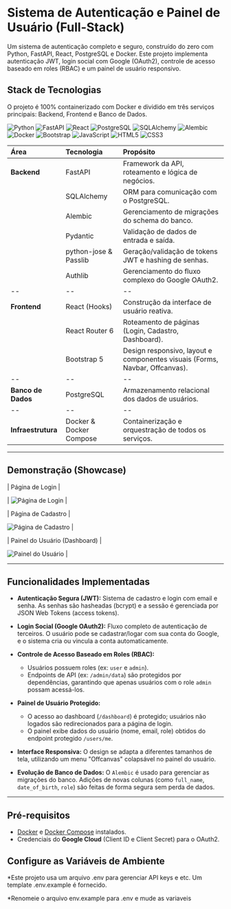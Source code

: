 # Sistema de Autenticação e Painel de Usuário (Full-Stack)

Um sistema de autenticação completo e seguro, construído do zero com Python, FastAPI, React, PostgreSQL e Docker. Este projeto implementa autenticação JWT, login social com Google (OAuth2), controle de acesso baseado em roles (RBAC) e um painel de usuário responsivo.

## Stack de Tecnologias

O projeto é 100% containerizado com Docker e dividido em três serviços principais: Backend, Frontend e Banco de Dados.

<div>
  <img src="https://img.shields.io/badge/Python-3776AB?style=for-the-badge&logo=python&logoColor=white" alt="Python" />
  <img src="https://img.shields.io/badge/FastAPI-009688?style=for-the-badge&logo=fastapi&logoColor=white" alt="FastAPI" />
  <img src="https://img.shields.io/badge/React-20232A?style=for-the-badge&logo=react&logoColor=61DAFB" alt="React" />
  <img src="https://img.shields.io/badge/PostgreSQL-4169E1?style=for-the-badge&logo=postgresql&logoColor=white" alt="PostgreSQL" />
  <img src="https://img.shields.io/badge/SQLAlchemy-4E4E4E?style=for-the-badge&logo=sqlalchemy&logoColor=white" alt="SQLAlchemy" />
  <img src="https://img.shields.io/badge/Alembic-9C4B3D?style=for-the-badge&logo=alembic&logoColor=white" alt="Alembic" />
  <img src="https://img.shields.io/badge/Docker-2496ED?style=for-the-badge&logo=docker&logoColor=white" alt="Docker" />
  <img src="https://img.shields.io/badge/Bootstrap-563D7C?style=for-the-badge&logo=bootstrap&logoColor=white" alt="Bootstrap" />
  <img src="https://img.shields.io/badge/JavaScript-F7DF1E?style=for-the-badge&logo=javascript&logoColor=black" alt="JavaScript" />
  <img src="https://img.shields.io/badge/HTML5-E34F26?style=for-the-badge&logo=html5&logoColor=white" alt="HTML5" />
  <img src="https://img.shields.io/badge/CSS3-1572B6?style=for-the-badge&logo=css3&logoColor=white" alt="CSS3" />
</div>

| Área | Tecnologia | Propósito |
| :--- | :--- | :--- |
| **Backend** | FastAPI | Framework da API, roteamento e lógica de negócios. |
| | SQLAlchemy | ORM para comunicação com o PostgreSQL. |
| | Alembic | Gerenciamento de migrações do schema do banco. |
| | Pydantic | Validação de dados de entrada e saída. |
| | python-jose & Passlib | Geração/validação de tokens JWT e hashing de senhas. |
| | Authlib | Gerenciamento do fluxo complexo do Google OAuth2. |
| -- | -- | -- |
| **Frontend** | React (Hooks) | Construção da interface de usuário reativa. |
| | React Router 6 | Roteamento de páginas (Login, Cadastro, Dashboard). |
| | Bootstrap 5 | Design responsivo, layout e componentes visuais (Forms, Navbar, Offcanvas). |
| -- | -- | -- |
| **Banco de Dados** | PostgreSQL | Armazenamento relacional dos dados de usuários. |
| -- | -- | -- |
| **Infraestrutura** | Docker & Docker Compose | Containerização e orquestração de todos os serviços. |


---

## Demonstração (Showcase)

| Página de Login |

| ![Página de Login](https://github.com/user-attachments/assets/0139048f-5ea3-4788-89e5-71df376206a0) | 

| Página de Cadastro |

![Página de Cadastro](https://github.com/user-attachments/assets/80bb7bb1-98ea-4645-a74d-42ea45b1e4b5) | 

| Painel do Usuário (Dashboard) |

![Painel do Usuário](https://github.com/user-attachments/assets/0027572c-7297-4bce-8d77-811964f5917b) |

---

## Funcionalidades Implementadas

* **Autenticação Segura (JWT):** Sistema de cadastro e login com email e senha. As senhas são hasheadas (bcrypt) e a sessão é gerenciada por JSON Web Tokens (access tokens).  
  
* **Login Social (Google OAuth2):** Fluxo completo de autenticação de terceiros. O usuário pode se cadastrar/logar com sua conta do Google, e o sistema cria ou vincula a conta automaticamente.
* **Controle de Acesso Baseado em Roles (RBAC):**
    * Usuários possuem roles (ex: `user` e `admin`).
    * Endpoints de API (ex: `/admin/data`) são protegidos por dependências, garantindo que apenas usuários com o role `admin` possam acessá-los.
* **Painel de Usuário Protegido:**
    * O acesso ao dashboard (`/dashboard`) é protegido; usuários não logados são redirecionados para a página de login.
    * O painel exibe dados do usuário (nome, email, role) obtidos do endpoint protegido `/users/me`.
* **Interface Responsiva:** O design se adapta a diferentes tamanhos de tela, utilizando um menu "Offcanvas" colapsável no painel do usuário.
* **Evolução de Banco de Dados:** O `Alembic` é usado para gerenciar as migrações do banco. Adições de novas colunas (como `full_name`, `date_of_birth`, `role`) são feitas de forma segura sem perda de dados.

---

## Pré-requisitos
* [Docker](https://www.docker.com/products/docker-desktop/) e [Docker Compose](https://docs.docker.com/compose/) instalados.
* Credenciais do **Google Cloud** (Client ID e Client Secret) para o OAuth2.

## Configure as Variáveis de Ambiente
*Este projeto usa um arquivo .env para gerenciar API keys e etc. Um template .env.example é fornecido.

*Renomeie o arquivo env.example para .env e mude as variaveis

